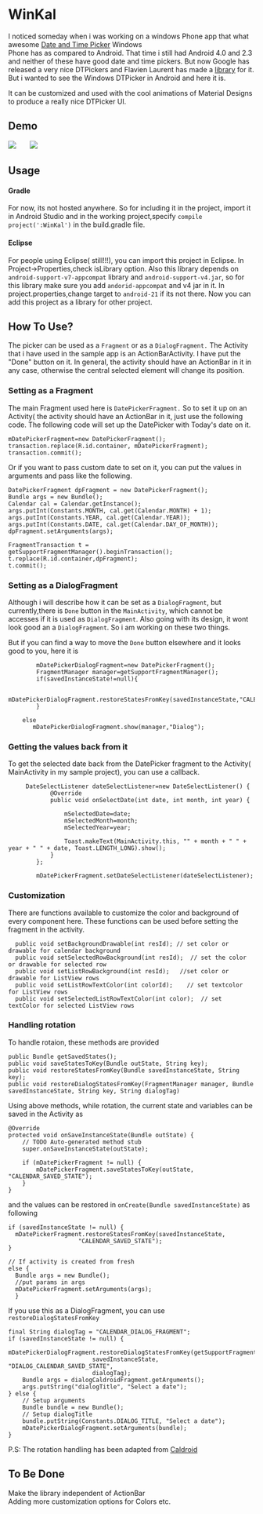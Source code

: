 # WinKal
I noticed someday when i was working on a windows Phone app that what awesome [Date and Time Picker](http://www.geekchamp.com/articles/wp7-datepicker-and-timepicker-in-depth--api-and-customization) Windows  
Phone has as compared to Android. That time i still had Android 4.0 and 2.3 and neither of these have good date and time pickers.
But now Google has released a very nice DTPickers and Flavien Laurent has made a [library](https://github.com/flavienlaurent/datetimepicker) for it. But i 
wanted to see the Windows DTPicker in Android and here it is.  
    
It can be customized and used with the cool animations of Material Designs to produce a really nice DTPicker UI.  

  
## Demo  

![](http://i.imgur.com/NQhlajw.png) &nbsp; &nbsp; &nbsp; ![](http://winkal.16mb.com/winwin4.gif)


## Usage  
#### Gradle

For now, its not hosted anywhere. So for including it in the project, import it in Android Studio and in the working
project,specify ```compile project(':WinKal')``` in the build.gradle file.

#### Eclipse

For people using Eclipse( still!!!), you can import this project in Eclipse. In Project->Properties,check isLibrary option.
Also this library depends on ```android-support-v7-appcompat``` library and ```android-support-v4.jar```, so for this library make sure you add ```andorid-appcompat``` and v4 jar in it.
In project.properties,change target to ```android-21``` if its not there. Now you can add this project as a library for other project.

## How To Use?

The picker can be used as a ```Fragment``` or as a ```DialogFragment.```
The Activity that i have used in the sample app is an ActionBarActivity. I have put the "Done" button on it. In general, the activity should have an ActionBar in it in any case, otherwise the central selected element will change its position. 

### Setting as a Fragment
The main Fragment used here is ```DatePickerFragment.``` So to set it up on an Activity( the activity should have an ActionBar in it, just use the following code. The following code will set up the DatePicker with Today's date on it.
```
mDatePickerFragment=new DatePickerFragment();
transaction.replace(R.id.container, mDatePickerFragment);
transaction.commit();
```

Or if you want to pass custom date to set on it, you can put the values in arguments and pass like the following.
```
DatePickerFragment dpFragment = new DatePickerFragment();
Bundle args = new Bundle();
Calendar cal = Calendar.getInstance();
args.putInt(Constants.MONTH, cal.get(Calendar.MONTH) + 1);
args.putInt(Constants.YEAR, cal.get(Calendar.YEAR));
args.putInt(Constants.DATE, cal.get(Calendar.DAY_OF_MONTH));
dpFragment.setArguments(args);

FragmentTransaction t = getSupportFragmentManager().beginTransaction();
t.replace(R.id.container,dpFragment);
t.commit();
```


### Setting as a DialogFragment

Although i will describe how it can be set as a ```DialogFragment```, but currently,there is ```Done``` button in the ```MainActivity```, which cannot be accesses if it is used as ```DialogFragment```. Also going with its design, it wont look good an a ```DialogFragment```.  So i am working on these two things.

But if you can find a way to move the ```Done``` button elsewhere and it looks good to you, here it is
```
        mDatePickerDialogFragment=new DatePickerFragment();
        FragmentManager manager=getSupportFragmentManager();
        if(savedInstanceState!=null){

                mDatePickerDialogFragment.restoreStatesFromKey(savedInstanceState,"CALENDAR_SAVED_STATE");
        }

    else
       mDatePickerDialogFragment.show(manager,"Dialog");
```

### Getting the values back from it
To get the selected date back from the DatePicker fragment to the Activity( MainActivity in my sample project), you can use a callback.
```
     DateSelectListener dateSelectListener=new DateSelectListener() {
            @Override
            public void onSelectDate(int date, int month, int year) {

                mSelectedDate=date;
                mSelectedMonth=month;
                mSelectedYear=year;

                Toast.makeText(MainActivity.this, "" + month + " " + year + " " + date, Toast.LENGTH_LONG).show();
            }
        };

        mDatePickerFragment.setDateSelectListener(dateSelectListener);
```

### Customization 
There are functions available to customize the color and background of every component here. These functions can be used before setting the fragment in the activity.
```
  public void setBackgroundDrawable(int resId); // set color or drawable for calendar background
  public void setSelectedRowBackground(int resId);  // set the color or drawable for selected row
  public void setListRowBackground(int resId);   //set color or drawable for ListView rows
  public void setListRowTextColor(int colorId);    // set textcolor for ListView rows 
  public void setSelectedListRowTextColor(int color);  // set textColor for selected ListView rows
  ```
  

### Handling rotation 
To handle rotaion, these methods are provided 
```
public Bundle getSavedStates();
public void saveStatesToKey(Bundle outState, String key);
public void restoreStatesFromKey(Bundle savedInstanceState, String key);
public void restoreDialogStatesFromKey(FragmentManager manager, Bundle savedInstanceState, String key, String dialogTag)
```

Using above methods, while rotation, the current state and variables can be saved in the Activity as 
```
@Override
protected void onSaveInstanceState(Bundle outState) {
    // TODO Auto-generated method stub
    super.onSaveInstanceState(outState);

    if (mDatePickerFragment != null) {
        mDatePickerFragment.saveStatesToKey(outState, "CALENDAR_SAVED_STATE");
    }
}
```
and the values can be restored in ```onCreate(Bundle savedInstanceState)``` as following
```
if (savedInstanceState != null) {
  mDatePickerFragment.restoreStatesFromKey(savedInstanceState,
                    "CALENDAR_SAVED_STATE");
}

// If activity is created from fresh
else {
  Bundle args = new Bundle();
  //put params in args
  mDatePickerFragment.setArguments(args);
  }
  ```
If you use this as a DialogFragment, you can use ``restoreDialogStatesFromKey``

```
final String dialogTag = "CALENDAR_DIALOG_FRAGMENT";
if (savedInstanceState != null) {
  mDatePickerDialogFragment.restoreDialogStatesFromKey(getSupportFragmentManager(),
                        savedInstanceState, "DIALOG_CALENDAR_SAVED_STATE",
                        dialogTag);
    Bundle args = dialogCaldroidFragment.getArguments();
    args.putString("dialogTitle", "Select a date");
} else {
    // Setup arguments
    Bundle bundle = new Bundle();
    // Setup dialogTitle
    bundle.putString(Constants.DIALOG_TITLE, "Select a date");
    mDatePickerDialogFragment.setArguments(bundle);
}

```
P.S: The rotation handling has been adapted from [Caldroid](https://github.com/roomorama/Caldroid)

## To Be Done
Make the library independent of ActionBar  
Adding more customization options for Colors etc.



